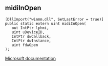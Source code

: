 ## midiInOpen

```
[DllImport("winmm.dll", SetLastError = true)]
public static extern uint midiInOpen(
   out IntPtr lphmi,
   uint uDeviceID,
   IntPtr dwCallback,
   IntPtr dwInstance,
   uint fdwOpen
);
```

[Microsoft documentation](link_to_documentation)

